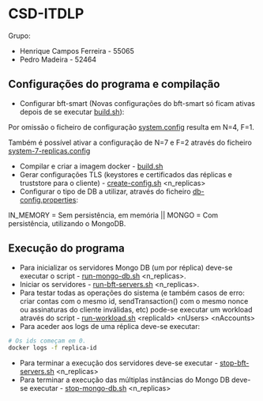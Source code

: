 # CSD-ITDLP

Grupo:
- Henrique Campos Ferreira - 55065
- Pedro Madeira - 52464

## Configurações do programa e compilação

- Configurar bft-smart (Novas configurações do bft-smart só ficam ativas depois de se executar [build.sh](https://github.com/pvpmadeira/CSD-ITDLP/blob/main/IT-DLP/build.sh)):
 
Por omissão o ficheiro de configuração [system.config](https://github.com/pvpmadeira/CSD-ITDLP/blob/main/IT-DLP/bft-smart/config/system.config) resulta em N=4, F=1.

Também é possível ativar a configuração de N=7 e F=2 através do ficheiro [system-7-replicas.config](https://github.com/pvpmadeira/CSD-ITDLP/blob/main/IT-DLP/bft-smart/config/system-7-replicas.config)
- Compilar e criar a imagem docker - [build.sh](https://github.com/pvpmadeira/CSD-ITDLP/blob/main/IT-DLP/build.sh)
- Gerar configurações TLS (keystores e certificados das réplicas e truststore para o cliente)  - [create-config.sh](https://github.com/pvpmadeira/CSD-ITDLP/blob/main/IT-DLP/create-config.sh) \<n_replicas\>
- Configurar o tipo de DB a utilizar, através do ficheiro [db-config.properties](https://github.com/pvpmadeira/CSD-ITDLP/blob/main/IT-DLP/db-config.properties):
 
IN_MEMORY = Sem persistência, em memória || MONGO = Com persistência, utilizando o MongoDB.

## Execução do programa

- Para inicializar os servidores Mongo DB (um por réplica) deve-se executar o script - [run-mongo-db.sh](https://github.com/pvpmadeira/CSD-ITDLP/blob/main/IT-DLP/run-mongo-db.sh) \<n_replicas\>.
- Iniciar os servidores - [run-bft-servers.sh](https://github.com/pvpmadeira/CSD-ITDLP/blob/main/IT-DLP/run-bft-servers.sh) \<n_replicas\>.
- Para testar todas as operações do sistema (e também casos de erro: criar contas com o mesmo id, sendTransaction() com o mesmo nonce ou assinaturas do cliente inválidas, etc) pode-se executar um workload através do script - [run-workload.sh](https://github.com/pvpmadeira/CSD-ITDLP/blob/main/IT-DLP/run-workload.sh) \<replicaId\> \<nUsers\> \<nAccounts\>
- Para aceder aos logs de uma réplica deve-se executar:
```bash
# Os ids começam em 0.
docker logs -f replica-id
```
- Para terminar a execução dos servidores deve-se executar - [stop-bft-servers.sh](https://github.com/pvpmadeira/CSD-ITDLP/blob/main/IT-DLP/stop-bft-servers.sh) \<n_replicas\>
- Para terminar a execução das múltiplas instâncias do Mongo DB deve-se executar - [stop-mongo-db.sh](https://github.com/pvpmadeira/CSD-ITDLP/blob/main/IT-DLP/stop-mongo-db.sh) \<n_replicas\>

